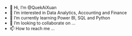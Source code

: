 - 👋 Hi, I’m @QuekAiXuan
- 👀 I’m interested in Data Analytics, Accounting and Finance
- 🌱 I’m currently learning Power BI, SQL and Python 
- 💞️ I’m looking to collaborate on ...
- 📫 How to reach me ...


<!---
QuekAiXuan/QuekAiXuan is a ✨ special ✨ repository because its `README.md` (this file) appears on your GitHub profile.
You can click the Preview link to take a look at your changes.
--->
